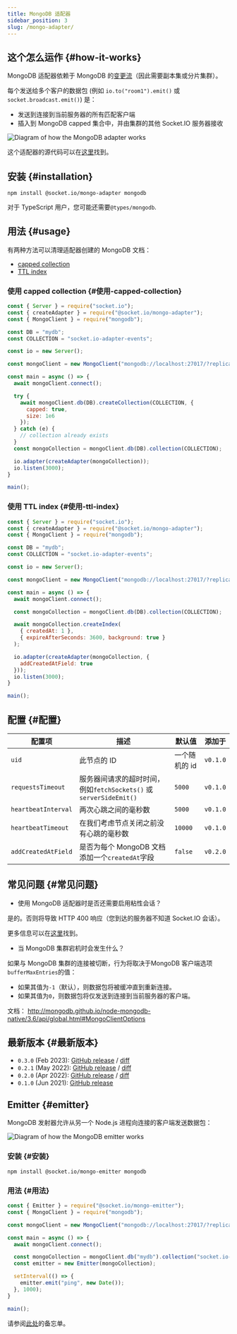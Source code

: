 ```yaml
---
title: MongoDB 适配器
sidebar_position: 3
slug: /mongo-adapter/
---
```


## 这个怎么运作 {#how-it-works}

MongoDB 适配器依赖于 MongoDB 的[变更流](https://docs.mongodb.com/manual/changeStreams/)（因此需要副本集或分片集群）。

每个发送给多个客户的数据包 (例如 `io.to("room1").emit()` 或 `socket.broadcast.emit()`) 是：

- 发送到连接到当前服务器的所有匹配客户端
- 插入到 MongoDB capped 集合中，并由集群的其他 Socket.IO 服务器接收

![Diagram of how the MongoDB adapter works](/images/mongo-adapter.png)

这个适配器的源代码可以在[这里](https://github.com/socketio/socket.io-mongo-adapter)找到。

## 安装 {#installation}

```
npm install @socket.io/mongo-adapter mongodb
```

对于 TypeScript 用户，您可能还需要`@types/mongodb`.

## 用法 {#usage}

有两种方法可以清理适配器创建的 MongoDB 文档：

- [capped collection](https://www.mongodb.com/docs/manual/core/capped-collections/)
- [TTL index](https://www.mongodb.com/docs/manual/core/index-ttl/)

### 使用 capped collection {#使用-capped-collection}

```js
const { Server } = require("socket.io");
const { createAdapter } = require("@socket.io/mongo-adapter");
const { MongoClient } = require("mongodb");

const DB = "mydb";
const COLLECTION = "socket.io-adapter-events";

const io = new Server();

const mongoClient = new MongoClient("mongodb://localhost:27017/?replicaSet=rs0");

const main = async () => {
  await mongoClient.connect();

  try {
    await mongoClient.db(DB).createCollection(COLLECTION, {
      capped: true,
      size: 1e6
    });
  } catch (e) {
    // collection already exists
  }
  const mongoCollection = mongoClient.db(DB).collection(COLLECTION);

  io.adapter(createAdapter(mongoCollection));
  io.listen(3000);
}

main();
```

### 使用 TTL index {#使用-ttl-index}

```js
const { Server } = require("socket.io");
const { createAdapter } = require("@socket.io/mongo-adapter");
const { MongoClient } = require("mongodb");

const DB = "mydb";
const COLLECTION = "socket.io-adapter-events";

const io = new Server();

const mongoClient = new MongoClient("mongodb://localhost:27017/?replicaSet=rs0");

const main = async () => {
  await mongoClient.connect();

  const mongoCollection = mongoClient.db(DB).collection(COLLECTION);

  await mongoCollection.createIndex(
    { createdAt: 1 },
    { expireAfterSeconds: 3600, background: true }
  );

  io.adapter(createAdapter(mongoCollection, {
    addCreatedAtField: true
  }));
  io.listen(3000);
}

main();
```

## 配置 {#配置}

| 配置项                | 描述                                                                                         |     默认值    |    添加于 |
|---------------------|-----------------------------------------------------------------------------------------------|---------------|----------|
| `uid`               | 此节点的 ID                                                                                    | 一个随机的 id  | `v0.1.0` |
| `requestsTimeout`   | 服务器间请求的超时时间，例如`fetchSockets()` 或 `serverSideEmit()`                               | `5000`        | `v0.1.0` |
| `heartbeatInterval` | 两次心跳之间的毫秒数                                                                            | `5000`        | `v0.1.0` |
| `heartbeatTimeout`  | 在我们考虑节点关闭之前没有心跳的毫秒数                                                            | `10000`       | `v0.1.0` |
| `addCreatedAtField` | 是否为每个 MongoDB 文档添加一个`createdAt`字段                                                   | `false`       | `v0.2.0` |

## 常见问题 {#常见问题}

- 使用 MongoDB 适配器时是否还需要启用粘性会话？

是的。否则将导致 HTTP 400 响应（您到达的服务器不知道 Socket.IO 会话）。

更多信息可以在[这里](../02-Server/using-multiple-nodes.md#why-is-sticky-session-required)找到。

- 当 MongoDB 集群宕机时会发生什么？

如果与 MongoDB 集群的连接被切断，行为将取决于MongoDB 客户端选项`bufferMaxEntries`的值：

- 如果其值为`-1`（默认），则数据包将被缓冲直到重新连接。
- 如果其值为`0`，则数据包将仅发送到连接到当前服务器的客户端。

文档： http://mongodb.github.io/node-mongodb-native/3.6/api/global.html#MongoClientOptions

## 最新版本 {#最新版本}

- `0.3.0` (Feb 2023): [GitHub release](https://github.com/socketio/socket.io-mongo-adapter/releases/tag/0.3.0) / [diff](https://github.com/socketio/socket.io-mongo-adapter/compare/0.2.1...0.3.0)
- `0.2.1` (May 2022): [GitHub release](https://github.com/socketio/socket.io-mongo-adapter/releases/tag/0.2.1) / [diff](https://github.com/socketio/socket.io-mongo-adapter/compare/0.2.0...0.2.1)
- `0.2.0` (Apr 2022): [GitHub release](https://github.com/socketio/socket.io-mongo-adapter/releases/tag/0.2.0) / [diff](https://github.com/socketio/socket.io-mongo-adapter/compare/0.1.0...0.2.0)
- `0.1.0` (Jun 2021): [GitHub release](https://github.com/socketio/socket.io-mongo-adapter/releases/tag/0.1.0)

## Emitter {#emitter}

MongoDB 发射器允许从另一个 Node.js 进程向连接的客户端发送数据包：

![Diagram of how the MongoDB emitter works](/images/mongo-emitter.png)

### 安装 {#安装}

```
npm install @socket.io/mongo-emitter mongodb
```

### 用法 {#用法}

```js
const { Emitter } = require("@socket.io/mongo-emitter");
const { MongoClient } = require("mongodb");

const mongoClient = new MongoClient("mongodb://localhost:27017/?replicaSet=rs0");

const main = async () => {
  await mongoClient.connect();

  const mongoCollection = mongoClient.db("mydb").collection("socket.io-adapter-events");
  const emitter = new Emitter(mongoCollection);

  setInterval(() => {
    emitter.emit("ping", new Date());
  }, 1000);
}

main();
```

请参阅[此处](adapter.md#emitter-cheatsheet)的备忘单。
